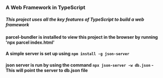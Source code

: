 ### A Web Framework in TypeScript

##### This project uses all the key features of TypeScript to build a web framework

#### parcel-bundler is installed to view this project in the browser by running 'npx parcel index.html'

#### A simple server is set up using `npm install -g json-server`

#### json server is run by using the command `npx json-server -w db.json` - This will point the server to db.json file
